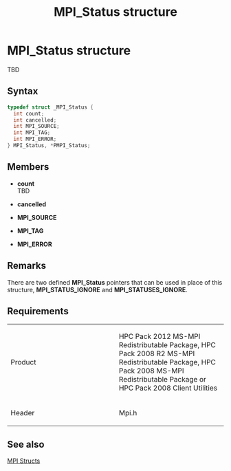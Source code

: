 ﻿---
title: MPI_Status structure
TOCTitle: MPI_Status structure
ms:assetid: E7F73B45-7A00-4210-AAAC-0A3A4EE186B6
ms:mtpsurl: https://msdn.microsoft.com/en-us/library/Dn473475(v=VS.85)
ms:contentKeyID: 59361010
ms.date: 03/28/2018
mtps_version: v=VS.85
f1_keywords:
- mpi/MPI_Status
- mpi/PMPI_Status
- MPI_Status
- PMPI_Status
dev_langs:
- C++
- C
---

# MPI\_Status structure

TBD

## Syntax

``` c++
typedef struct _MPI_Status {
  int count;
  int cancelled;
  int MPI_SOURCE;
  int MPI_TAG;
  int MPI_ERROR;
} MPI_Status, *PMPI_Status;
```

## Members

  - **count**  
    TBD

  - **cancelled**

  - **MPI\_SOURCE**

  - **MPI\_TAG**

  - **MPI\_ERROR**

## Remarks

There are two defined **MPI\_Status** pointers that can be used in place of this structure, **MPI\_STATUS\_IGNORE** and **MPI\_STATUSES\_IGNORE**.

## Requirements

<table>
<colgroup>
<col style="width: 50%" />
<col style="width: 50%" />
</colgroup>
<tbody>
<tr class="odd">
<td><p>Product</p></td>
<td><p>HPC Pack 2012 MS-MPI Redistributable Package, HPC Pack 2008 R2 MS-MPI Redistributable Package, HPC Pack 2008 MS-MPI Redistributable Package or HPC Pack 2008 Client Utilities</p></td>
</tr>
<tr class="even">
<td><p>Header</p></td>
<td>Mpi.h</td>
</tr>
</tbody>
</table>


## See also

[MPI Structs](mpi-structs.md)

